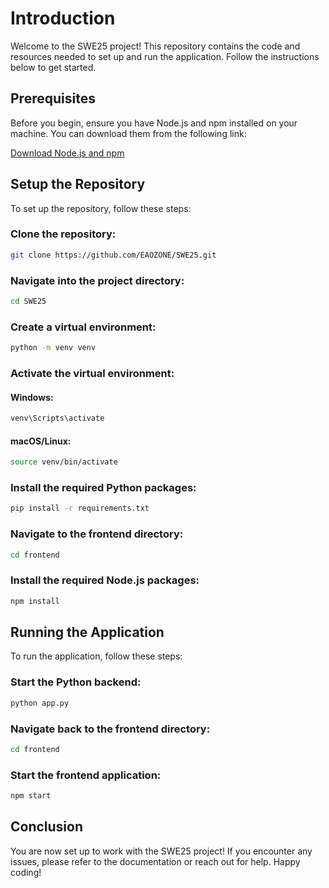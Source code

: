 # Introduction

Welcome to the SWE25 project! This repository contains the code and resources needed to set up and run the application. Follow the instructions below to get started.

## Prerequisites

Before you begin, ensure you have Node.js and npm installed on your machine. You can download them from the following link:

[Download Node.js and npm](https://nodejs.org/)

## Setup the Repository

To set up the repository, follow these steps:

### Clone the repository:
```bash
git clone https://github.com/EAOZONE/SWE25.git
```

### Navigate into the project directory:
```bash
cd SWE25
```

### Create a virtual environment:
```bash
python -m venv venv
```

### Activate the virtual environment:
#### Windows:
```bash
venv\Scripts\activate
```
#### macOS/Linux:
```bash
source venv/bin/activate
```

### Install the required Python packages:
```bash
pip install -r requirements.txt
```

### Navigate to the frontend directory:
```bash
cd frontend
```

### Install the required Node.js packages:
```bash
npm install
```

## Running the Application

To run the application, follow these steps:

### Start the Python backend:
```bash
python app.py
```

### Navigate back to the frontend directory:
```bash
cd frontend
```

### Start the frontend application:
```bash
npm start
```

## Conclusion

You are now set up to work with the SWE25 project! If you encounter any issues, please refer to the documentation or reach out for help. Happy coding!
